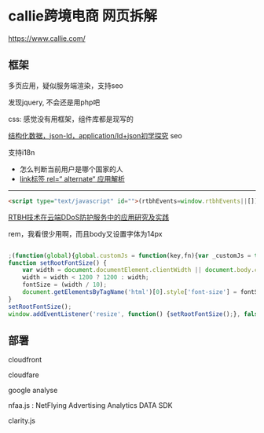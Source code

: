 # callie跨境电商 网页拆解

https://www.callie.com/

## 框架

多页应用，疑似服务端渲染，支持seo

发现jquery, 不会还是用php吧



css: 感觉没有用框架，组件库都是现写的



[结构化数据，json-ld，application/ld+json初学探究](https://blog.csdn.net/weixin_43840289/article/details/115521821) seo



支持i18n

- 怎么判断当前用户是哪个国家的人
- [link标签 rel=“ alternate“ 应用解析](https://blog.csdn.net/demo_yo/article/details/109202554)
<!-- - ![image-20230721230339051](C:\Users\31579\AppData\Roaming\Typora\typora-user-images\image-20230721230339051.png) -->


---

```html
<script type="text/javascript" id="">(rtbhEvents=window.rtbhEvents||[]).push({eventType:"placebo"});</script>
```
[RTBH技术在云端DDoS防护服务中的应用研究及实践](http://www.cnki.com.cn/Article/CJFDTotal-SDTX201803002.htm)

rem，我看很少用啊，而且body又设置字体为14px

```js

;(function(global){global.customJs = function(key,fn){var _customJs = this._customJs || {};_customJs[key] = fn;this._customJs = _customJs;}})(this);
function setRootFontSize() {
    var width = document.documentElement.clientWidth || document.body.clientWidth;
    width = width < 1200 ? 1200 : width;
    fontSize = (width / 10);
    document.getElementsByTagName('html')[0].style['font-size'] = fontSize + 'px';
}
setRootFontSize();
window.addEventListener('resize', function() {setRootFontSize();}, false);
```





## 部署

cloudfront

cloudfare

google analyse

nfaa.js : NetFlying Advertising Analytics DATA SDK

clarity.js
